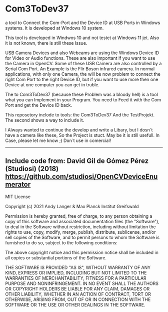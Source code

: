 # Com3ToDev37
a tool to Connect the Com-Port and the Device ID at USB Ports in Windows systems. It is developed at Windows 10 system.

This tool is developed in Windwos 10 and not testet at Windows 11 jet. Also it is not known, there is still these Issue.

USB Camera Devices and also Webcams are using the Windows Device ID for Video or Audio functions. These are also important if you want to use the Camera in OpenCV. Some of these USB Camera are also controlled by a Serial Com Port.
An Example is the Flir Boson infrared camera.
In normal applications, with only one Camera, the will be now problem to connect the right Com Port to the right Device ID, but if you want to use more then one Device at one computer you can get in truble.

The to Com3ToDev37 (because these Problem was a bloody hell) is a tool what you can Implement in your Program. You need to Feed it with the Com Port and get the Device ID back.

This reposetory inclode to tools:
the Com3ToDev37 And the TestProjekt. The second shows a way to include it.

I Always wanted to continue the develop and write a Libary, but I dosn´t have a camera like these, So the Project is stuct. May be it is still usefull. In Case, please let me know ;)
Don´t use in comercial!

-----------------------------------------------------------------------------
Include code from:
David Gil de Gómez Pérez (Studiosi) (2018)
https://github.com/studiosi/OpenCVDeviceEnumerator
-----------------------------------------------------------------------------

MIT License

Copyright (c) 2021 Andy Langer & Max Planck Institut Greifswald

Permission is hereby granted, free of charge, to any person obtaining a copy
of this software and associated documentation files (the "Software"), to deal
in the Software without restriction, including without limitation the rights
to use, copy, modify, merge, publish, distribute, sublicense, and/or sell
copies of the Software, and to permit persons to whom the Software is
furnished to do so, subject to the following conditions:

The above copyright notice and this permission notice shall be included in all
copies or substantial portions of the Software.

THE SOFTWARE IS PROVIDED "AS IS", WITHOUT WARRANTY OF ANY KIND, EXPRESS OR
IMPLIED, INCLUDING BUT NOT LIMITED TO THE WARRANTIES OF MERCHANTABILITY,
FITNESS FOR A PARTICULAR PURPOSE AND NONINFRINGEMENT. IN NO EVENT SHALL THE
AUTHORS OR COPYRIGHT HOLDERS BE LIABLE FOR ANY CLAIM, DAMAGES OR OTHER
LIABILITY, WHETHER IN AN ACTION OF CONTRACT, TORT OR OTHERWISE, ARISING FROM,
OUT OF OR IN CONNECTION WITH THE SOFTWARE OR THE USE OR OTHER DEALINGS IN THE
SOFTWARE.

